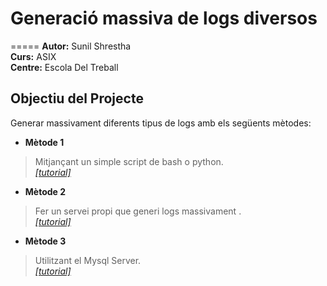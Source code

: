 # Generació massiva de logs diversos 
=====
**Autor:** Sunil Shrestha  	
**Curs:** ASIX  
**Centre:** Escola Del Treball
## Objectiu del Projecte
Generar massivament diferents tipus de logs amb els següents mètodes: 

* **Mètode 1**
> Mitjançant un simple script de bash o python.   
[*[tutorial]*](tutorials/metode1.md)

* **Mètode 2**    
> Fer un servei propi que generi logs massivament .  
[*[tutorial]*](tutorials/metode2.md)  

* **Mètode 3**  
> Utilitzant el Mysql Server.   
[*[tutorial]*](tutorials/metode3.md)  


